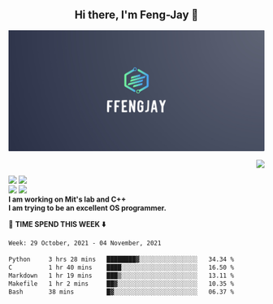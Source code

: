 <h2 align="center"> Hi there, I'm Feng-Jay 👋 </h2>  

![](https://github.com/Feng-Jay/DataStruct/blob/master/Image/1.png)  

<img align="right" src="https://github-readme-stats.vercel.app/api?username=Feng-Jay&show_icons=true&icon_color=CE1D2D&text_color=718096&bg_color=ffffff&hide_title=true" />


&emsp;

![](https://visitor-badge.glitch.me/badge?page_id=Feng-Jay.readme)
![](https://img.shields.io/badge/Concentrate-Cpp-blue)  
![](https://img.shields.io/badge/Rust-primer-orange)
![](https://img.shields.io/badge/Target-OS-9cf)  
**I am working on Mit's lab and C++**  
**I am trying to be an excellent OS programmer.**  


📘 **TIME SPEND THIS WEEK ⬇️**
<!--START_SECTION:waka-->
```text
Week: 29 October, 2021 - 04 November, 2021

Python     3 hrs 28 mins   ████████▓░░░░░░░░░░░░░░░░   34.34 % 
C          1 hr 40 mins    ████░░░░░░░░░░░░░░░░░░░░░   16.50 % 
Markdown   1 hr 19 mins    ███▒░░░░░░░░░░░░░░░░░░░░░   13.11 % 
Makefile   1 hr 2 mins     ██▓░░░░░░░░░░░░░░░░░░░░░░   10.35 % 
Bash       38 mins         █▓░░░░░░░░░░░░░░░░░░░░░░░   06.37 % 
```
<!--END_SECTION:waka-->
